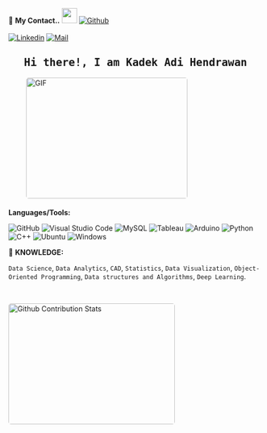 <!--

## technologies Icons 
https://simpleicons.org/

-->
📝 **My Contact..** <img src="https://media.giphy.com/media/WUlplcMpOCEmTGBtBW/giphy.gif" width="30">  [![Github](https://img.shields.io/github/followers/dihendB?label=Follow%20Me&style=social)](https://github.com/dihendB)
<br>
<br>
[![Linkedin](https://img.shields.io/badge/LinkedIn-Adi%20Hendrawan-blue?logo=Linkedin&logoColor=blue&labelColor=black)](https://www.linkedin.com/in/anon-re/)
[![Mail](https://img.shields.io/badge/Gmail-adilog09@gmail.com-blue?logo=Gmail&logoColor=blue&labelColor=black)](mailto:adilog09@gmail.com)
<br>


<h2 align='center'><samp><strong>Hi there!, I am Kadek Adi Hendrawan</strong></samp></h2>


<img style="border-radius: 5px; margin: 0 0 5px 35px;" alt="GIF" width="320px" height="240px" src="https://miro.medium.com/max/875/1*Urc28sbnORGOW5oyohQ06g.gif" />
</p>



**Languages/Tools:** <br>

![GitHub](https://img.shields.io/badge/-GitHub-000000?style=flat&logo=github&logoColor=000000&labelColor=ffffff)
![Visual Studio Code](https://img.shields.io/badge/-VSCode-000000?style=flat&logo=visual-studio-code&labelColor=007ACC)
![MySQL](https://img.shields.io/badge/-MySQL-000000?style=flat&logo=mysql&labelColor=ffffff)
![Tableau](https://img.shields.io/badge/-Tableau-000000?style=flat&logo=tableau&labelColor=ffffff)
![Arduino](https://img.shields.io/badge/-Arduino-000000?style=flat&logo=arduino&labelColor=ffffff)
![Python](https://img.shields.io/badge/-Python-000000?style=flat&logo=python&labelColor=ffffff)
![C++](https://img.shields.io/badge/-C++-000000?style=flat&logo=cplusplus&labelColor=007ACC)
![Ubuntu](https://img.shields.io/badge/-Ubuntu-000000?style=flat&logo=ubuntu&labelColor=ffffff)
![Windows](https://img.shields.io/badge/-Windows-000000?style=flat&logo=windows&logoColor=ffffff&labelColor=0078D6)


🧐 **KNOWLEDGE:**<br>

`Data Science`, `Data Analytics`, `CAD`, `Statistics`, `Data Visualization`, `Object-Oriented Programming`, `Data structures and Algorithms`, `Deep Learning`.

<!-- Resume-->

</br>
<p style="display: flex; justify-contect: space-between;">
<img style="border-radius: 5px; margin-bottom: 5px" alt="Github Contribution Stats" width="330px" height="240px" src="https://github-contribution-stats.vercel.app/api/?username=dihendB" />

